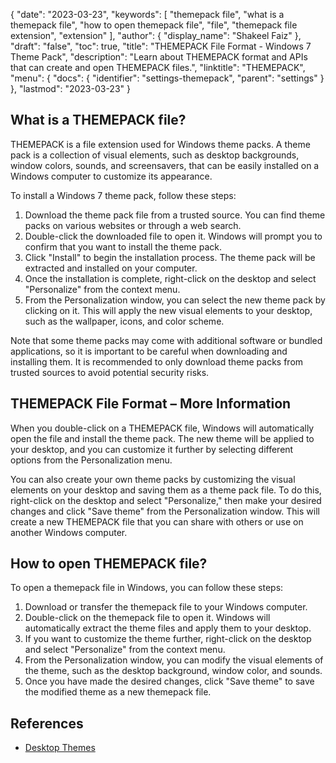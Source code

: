 {
  "date": "2023-03-23",
  "keywords": [
    "themepack file",
    "what is a themepack file",
    "how to open themepack file",
    "file",
    "themepack file extension",
    "extension"
  ],
  "author": {
    "display_name": "Shakeel Faiz"
  },
  "draft": "false",
  "toc": true,
  "title": "THEMEPACK File Format - Windows 7 Theme Pack",
  "description": "Learn about THEMEPACK format and APIs that can create and open THEMEPACK files.",
  "linktitle": "THEMEPACK",
  "menu": {
    "docs": {
      "identifier": "settings-themepack",
      "parent": "settings"
    }
  },
  "lastmod": "2023-03-23"
}

## What is a THEMEPACK file?

THEMEPACK is a file extension used for Windows theme packs. A theme pack is a collection of visual elements, such as desktop backgrounds, window colors, sounds, and screensavers, that can be easily installed on a Windows computer to customize its appearance.

To install a Windows 7 theme pack, follow these steps:

1. Download the theme pack file from a trusted source. You can find theme packs on various websites or through a web search.
2. Double-click the downloaded file to open it. Windows will prompt you to confirm that you want to install the theme pack.
3. Click "Install" to begin the installation process. The theme pack will be extracted and installed on your computer.
4. Once the installation is complete, right-click on the desktop and select "Personalize" from the context menu.
5. From the Personalization window, you can select the new theme pack by clicking on it. This will apply the new visual elements to your desktop, such as the wallpaper, icons, and color scheme.

Note that some theme packs may come with additional software or bundled applications, so it is important to be careful when downloading and installing them. It is recommended to only download theme packs from trusted sources to avoid potential security risks.

## THEMEPACK File Format – More Information

When you double-click on a THEMEPACK file, Windows will automatically open the file and install the theme pack. The new theme will be applied to your desktop, and you can customize it further by selecting different options from the Personalization menu.

You can also create your own theme packs by customizing the visual elements on your desktop and saving them as a theme pack file. To do this, right-click on the desktop and select "Personalize," then make your desired changes and click "Save theme" from the Personalization window. This will create a new THEMEPACK file that you can share with others or use on another Windows computer.

## How to open THEMEPACK file?

To open a themepack file in Windows, you can follow these steps:

1. Download or transfer the themepack file to your Windows computer.
2. Double-click on the themepack file to open it. Windows will automatically extract the theme files and apply them to your desktop.
3. If you want to customize the theme further, right-click on the desktop and select "Personalize" from the context menu.
4. From the Personalization window, you can modify the visual elements of the theme, such as the desktop background, window color, and sounds.
5. Once you have made the desired changes, click "Save theme" to save the modified theme as a new themepack file.

## References
* [Desktop Themes](https://support.microsoft.com/en-us/windows/desktop-themes-94880287-6046-1d35-6d2f-35dee759701e)
